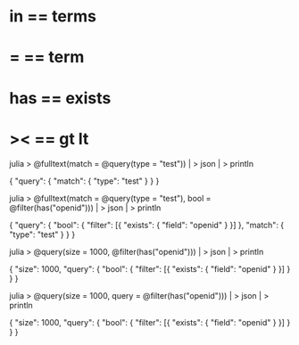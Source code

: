 # in == terms
# =  == term
# has == exists
# ><  == gt lt 

julia > @fulltext(match = @query(type = "test")) | > json | > println 

{
	"query": {
		"match": {
			"type": "test"
		}
	}
}


julia > @fulltext(match = @query(type = "test"), bool = @filter(has("openid"))) | > json | > println

{
	"query": {
		"bool": {
			"filter": [{
				"exists": {
					"field": "openid"
				}
			}]
		},
		"match": {
			"type": "test"
		}
	}
}


julia > @query(size = 1000, @filter(has("openid"))) | > json | > println

{
	"size": 1000,
	"query": {
		"bool": {
			"filter": [{
				"exists": {
					"field": "openid"
				}
			}]
		}
	}
}

julia > @query(size = 1000, query = @filter(has("openid"))) | > json | > println

{
	"size": 1000,
	"query": {
		"bool": {
			"filter": [{
				"exists": {
					"field": "openid"
				}
			}]
		}
	}
}


